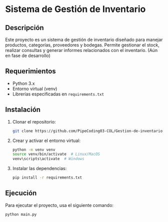 # Sistema de Gestión de Inventario

## Descripción
Este proyecto es un sistema de gestión de inventario diseñado para manejar productos, categorías, proveedores y bodegas. Permite gestionar el stock, realizar consultas y generar informes relacionados con el inventario. (Aún en fase de desarrollo)

## Requerimientos
- Python 3.x
- Entorno virtual (venv)
- Librerías especificadas en `requirements.txt`

## Instalación
1. Clonar el repositorio:
    ```bash
    git clone https://github.com/PipeCoding03-COL/Gestion-de-inventario-AFMV-
    ```
2. Crear y activar el entorno virtual:
    ```bash
    python -m venv venv
    source venv/bin/activate  # Linux/MacOS
    venv\scripts\activate  # Windows
    ```
3. Instalar las dependencias:
    ```bash
    pip install -r requirements.txt
    ```

## Ejecución
Para ejecutar el proyecto, usa el siguiente comando:
```bash
python main.py
